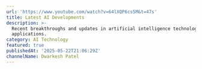 ```yaml
---
url: 'https://www.youtube.com/watch?v=64lXQP6cs5M&t=47s'
title: Latest AI Developments
description: >-
  Recent breakthroughs and updates in artificial intelligence technology and
  applications.
category: AI Technology
featured: true
publishedAt: '2025-05-22T21:06:29Z'
channelName: Dwarkesh Patel
---
```


